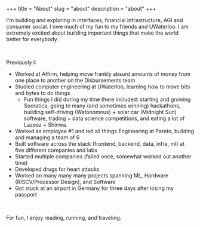 +++
title = "About"
slug = "about"
description = "about"
+++

I'm building and exploring in interfaces, financial infrastructure, AGI and consumer social. I owe much of my fun to my friends and UWaterloo. I am extremely excited about building important things that make the world better for everybody.

&nbsp;

Previously I:

- Worked at Affirm, helping move frankly absurd amounts of money from one place to another on the Disbursements team
- Studied computer engineering at UWaterloo, learning how to move bits and bytes to do things
    - Fun things I did during my time there included: starting and growing Socratica, going to many (and sometimes winning) hackathons, building self-driving (Watonomous) + solar car (Midnight Sun) software, trading + data science competitions, and eating a lot of Lazeez + Shinwa. 
- Worked as employee #1 and led all things Engineering at Pareto, building and managing a team of 6
- Built software across the stack (frontend, backend, data, infra, ml) at five different companies and labs
- Started multiple companies (failed once, somewhat worked out another time)
- Developed drugs for heart attacks 
- Worked on many many many projects spanning ML, Hardware (RISCV/Processor Design), and Software
- Got stuck at an airport in Germany for three days after losing my passport

&nbsp;

For fun, I enjoy reading, running, and traveling. 

&nbsp;
